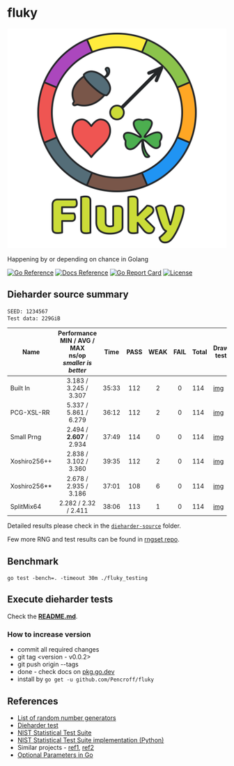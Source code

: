 # fluky

![fluky](./assets/fluky-color.min.svg)

Happening by or depending on chance in Golang

[![Go Reference](https://pkg.go.dev/badge/github.com/Pencroff/fluky.svg)](https://pkg.go.dev/github.com/Pencroff/fluky)
[![Docs Reference](https://img.shields.io/badge/-reference-007D9C?style=flat-square&logo=readthedocs&logoWidth=18&labelColor=5C5C5C&logoColor=FAFAFA)](https://pencroff.github.io/fluky/)
[![Go Report Card](https://goreportcard.com/badge/github.com/Pencroff/fluky)](https://goreportcard.com/report/github.com/Pencroff/fluky)
[![License](https://img.shields.io/github/license/Pencroff/fluky)](https://github.com/Pencroff/fluky/blob/main/LICENSE)



## Dieharder source summary

    SEED: 1234567
    Test data: 229GiB

| Name         | Performance<br/>MIN / AVG / MAX<br/>ns/op<br/>_smaller is better_ | Time  | PASS | WEAK | FAIL | Total | Draw test                              | References                                                                                                                                          |
|--------------|:-----------------------------------------------------------------:|:-----:|:----:|:----:|:----:|:------|----------------------------------------|-----------------------------------------------------------------------------------------------------------------------------------------------------|
| Built In     |                       3.183 / 3.245 / 3.307                       | 35:33 | 112  |  2   |  0   | 114   | [img](_out/built-in_source_out.png)     | [Ref](https://pkg.go.dev/math/rand)                                                                                                                 |
| PCG-XSL-RR   |                       5.337 / 5.861 / 6.279                       | 36:12 | 112  |  2   |  0   | 114   | [img](_out/pcg-xsl-rr_source_out.png)   | [Ref](https://www.pcg-random.org/)                                                                                                                  |
| Small Prng   |                     2.494 / **2.607** / 2.934                     | 37:49 | 114  |  0   |  0   | 114   | [img](_out/small-prng_source_out.png)   | [Ref1](https://burtleburtle.net/bob/rand/smallprng.html),<br/>[Ref2](https://www.pcg-random.org/posts/bob-jenkins-small-prng-passes-practrand.html) | 
| Xoshiro256++ |                       2.838 / 3.102 / 3.360                       | 39:35 | 112  |  2   |  0   | 114   | [img](_out/xoshiro256pp_source_out.png) | [Ref](https://prng.di.unimi.it/)                                                                                                                    |                                  
| Xoshiro256** |                       2.678 / 2.935 / 3.186                       | 37:01 | 108  |  6   |  0   | 114   | [img](_out/xoshiro256ss_source_out.png) | [Ref](https://prng.di.unimi.it/)                                                                                                                    |
| SplitMix64   |                       2.282 / 2.32 / 2.411                        | 38:06 | 113  |  1   |  0   | 114   | [img](_out/splitmix64_source_out.png)   | [Ref](https://prng.di.unimi.it/)                                                                                                                    |

Detailed results please check in the [`dieharder-source`](dieharder-source) folder.

Few more RNG and test results can be found in [rngset repo](https://github.com/TyeolRik/rngset).

## Benchmark

    go test -bench=. -timeout 30m ./fluky_testing

## Execute dieharder tests

Check the [**README.md**](./container/README.md).

### How to increase version

* commit all required changes
* git tag \<version - v0.0.2>
* git push origin --tags
* done - check docs on [pkg.go.dev](https://pkg.go.dev/github.com/Pencroff/fluky)
* install by `go get -u github.com/Pencroff/fluky`

## References

* [List of random number generators](https://en.wikipedia.org/wiki/List_of_random_number_generators)
* [Dieharder test](https://webhome.phy.duke.edu/~rgb/General/dieharder.php)
* [NIST Statistical Test Suite](https://csrc.nist.gov/Projects/Random-Bit-Generation/Documentation-and-Software)
* [NIST Statistical Test Suite implementation (Python)](https://github.com/GINARTeam/NIST-statistical-test)
* Similar projects - [ref1](https://github.com/skeeto/rng-go), [ref2](https://github.com/TyeolRik/rngset)
* [Optional Parameters in Go](https://petomalina.medium.com/dealing-with-optional-parameters-in-go-9780f9bfbd1d)
